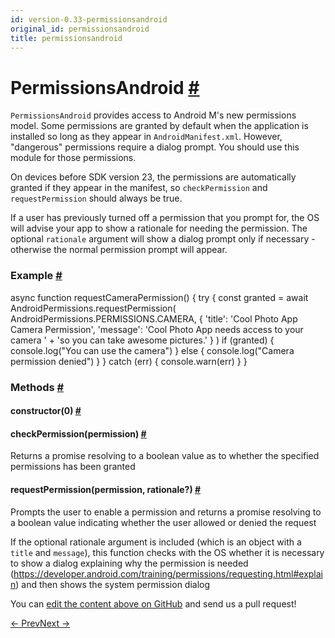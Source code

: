 ```yaml
---
id: version-0.33-permissionsandroid
original_id: permissionsandroid
title: permissionsandroid
---
```

<a id="content"></a><h1><a class="anchor" name="permissionsandroid"></a>PermissionsAndroid <a class="hash-link" href="docs/permissionsandroid.html#permissionsandroid">#</a></h1><div><div><p><code>PermissionsAndroid</code> provides access to Android M's new permissions model.
Some permissions are granted by default when the application is installed
so long as they appear in <code>AndroidManifest.xml</code>. However, "dangerous"
permissions require a dialog prompt. You should use this module for those
permissions.</p><p>On devices before SDK version 23, the permissions are automatically granted
if they appear in the manifest, so <code>checkPermission</code> and <code>requestPermission</code>
should always be true.</p><p>If a user has previously turned off a permission that you prompt for, the OS
will advise your app to show a rationale for needing the permission. The
optional <code>rationale</code> argument will show a dialog prompt only if
necessary - otherwise the normal permission prompt will appear.</p><h3><a class="anchor" name="example"></a>Example <a class="hash-link" href="docs/permissionsandroid.html#example">#</a></h3><div class="prism language-javascript">async <span class="token keyword">function</span> <span class="token function">requestCameraPermission<span class="token punctuation">(</span></span><span class="token punctuation">)</span> <span class="token punctuation">{</span>
  <span class="token keyword">try</span> <span class="token punctuation">{</span>
    const granted <span class="token operator">=</span> await AndroidPermissions<span class="token punctuation">.</span><span class="token function">requestPermission<span class="token punctuation">(</span></span>
      AndroidPermissions<span class="token punctuation">.</span>PERMISSIONS<span class="token punctuation">.</span>CAMERA<span class="token punctuation">,</span>
      <span class="token punctuation">{</span>
        <span class="token string">'title'</span><span class="token punctuation">:</span> <span class="token string">'Cool Photo App Camera Permission'</span><span class="token punctuation">,</span>
        <span class="token string">'message'</span><span class="token punctuation">:</span> <span class="token string">'Cool Photo App needs access to your camera '</span> <span class="token operator">+</span>
                   <span class="token string">'so you can take awesome pictures.'</span>
      <span class="token punctuation">}</span>
    <span class="token punctuation">)</span>
    <span class="token keyword">if</span> <span class="token punctuation">(</span>granted<span class="token punctuation">)</span> <span class="token punctuation">{</span>
      console<span class="token punctuation">.</span><span class="token function">log<span class="token punctuation">(</span></span><span class="token string">"You can use the camera"</span><span class="token punctuation">)</span>
    <span class="token punctuation">}</span> <span class="token keyword">else</span> <span class="token punctuation">{</span>
      console<span class="token punctuation">.</span><span class="token function">log<span class="token punctuation">(</span></span><span class="token string">"Camera permission denied"</span><span class="token punctuation">)</span>
    <span class="token punctuation">}</span>
  <span class="token punctuation">}</span> <span class="token keyword">catch</span> <span class="token punctuation">(</span><span class="token class-name">err</span><span class="token punctuation">)</span> <span class="token punctuation">{</span>
    console<span class="token punctuation">.</span><span class="token function">warn<span class="token punctuation">(</span></span>err<span class="token punctuation">)</span>
  <span class="token punctuation">}</span>
<span class="token punctuation">}</span></div></div><span><h3><a class="anchor" name="methods"></a>Methods <a class="hash-link" href="docs/permissionsandroid.html#methods">#</a></h3><div class="props"><div class="prop"><h4 class="methodTitle"><a class="anchor" name="constructor"></a>constructor<span class="methodType">(0)</span> <a class="hash-link" href="docs/permissionsandroid.html#constructor">#</a></h4></div><div class="prop"><h4 class="methodTitle"><a class="anchor" name="checkpermission"></a>checkPermission<span class="methodType">(permission)</span> <a class="hash-link" href="docs/permissionsandroid.html#checkpermission">#</a></h4><div><p>Returns a promise resolving to a boolean value as to whether the specified
permissions has been granted</p></div></div><div class="prop"><h4 class="methodTitle"><a class="anchor" name="requestpermission"></a>requestPermission<span class="methodType">(permission, rationale?)</span> <a class="hash-link" href="docs/permissionsandroid.html#requestpermission">#</a></h4><div><p>Prompts the user to enable a permission and returns a promise resolving to a
boolean value indicating whether the user allowed or denied the request</p><p>If the optional rationale argument is included (which is an object with a
<code>title</code> and <code>message</code>), this function checks with the OS whether it is
necessary to show a dialog explaining why the permission is needed
(<a href="https://developer.android.com/training/permissions/requesting.html#explain">https://developer.android.com/training/permissions/requesting.html#explain</a>)
and then shows the system permission dialog</p></div></div></div></span></div><p class="edit-page-block">You can <a target="_blank" href="https://github.com/facebook/react-native/blob/master/Libraries/PermissionsAndroid/PermissionsAndroid.js">edit the content above on GitHub</a> and send us a pull request!</p><div class="docs-prevnext"><a class="docs-prev" href="docs/panresponder.html#content">← Prev</a><a class="docs-next" href="docs/pixelratio.html#content">Next →</a></div>